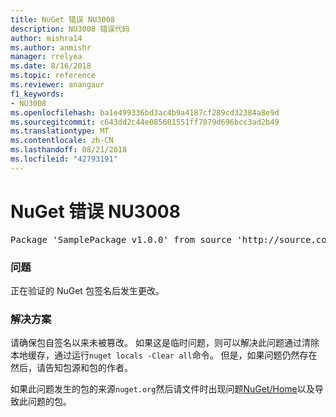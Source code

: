 ```yaml
---
title: NuGet 错误 NU3008
description: NU3008 错误代码
author: mishra14
ms.author: anmishr
manager: rrelyea
ms.date: 8/16/2018
ms.topic: reference
ms.reviewer: anangaur
f1_keywords:
- NU3008
ms.openlocfilehash: ba1e499336bd3ac4b9a4187cf289cd32384a8e9d
ms.sourcegitcommit: c643dd2c44e085601551ff7079d696bcc3ad2b49
ms.translationtype: MT
ms.contentlocale: zh-CN
ms.lasthandoff: 08/21/2018
ms.locfileid: "42793191"
---
```

# <a name="nuget-error-nu3008"></a>NuGet 错误 NU3008

<pre>Package 'SamplePackage v1.0.0' from source 'http://source.com/index.json': The package integrity check failed.</pre>

### <a name="issue"></a>问题

正在验证的 NuGet 包签名后发生更改。


### <a name="solution"></a>解决方案

请确保包自签名以来未被篡改。 如果这是临时问题，则可以解决此问题通过清除本地缓存，通过运行`nuget locals -Clear all`命令。 但是，如果问题仍然存在然后，请告知包源和包的作者。

如果此问题发生的包的来源`nuget.org`然后请文件时出现问题[NuGet/Home](https://github.com/NuGet/Home/issues)以及导致此问题的包。


